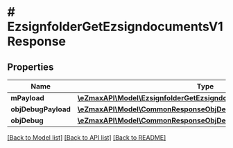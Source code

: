# # EzsignfolderGetEzsigndocumentsV1Response

## Properties

Name | Type | Description | Notes
------------ | ------------- | ------------- | -------------
**mPayload** | [**\eZmaxAPI\Model\EzsignfolderGetEzsigndocumentsV1ResponseMPayload**](EzsignfolderGetEzsigndocumentsV1ResponseMPayload.md) |  |
**objDebugPayload** | [**\eZmaxAPI\Model\CommonResponseObjDebugPayload**](CommonResponseObjDebugPayload.md) |  | [optional]
**objDebug** | [**\eZmaxAPI\Model\CommonResponseObjDebug**](CommonResponseObjDebug.md) |  | [optional]

[[Back to Model list]](../../README.md#models) [[Back to API list]](../../README.md#endpoints) [[Back to README]](../../README.md)
